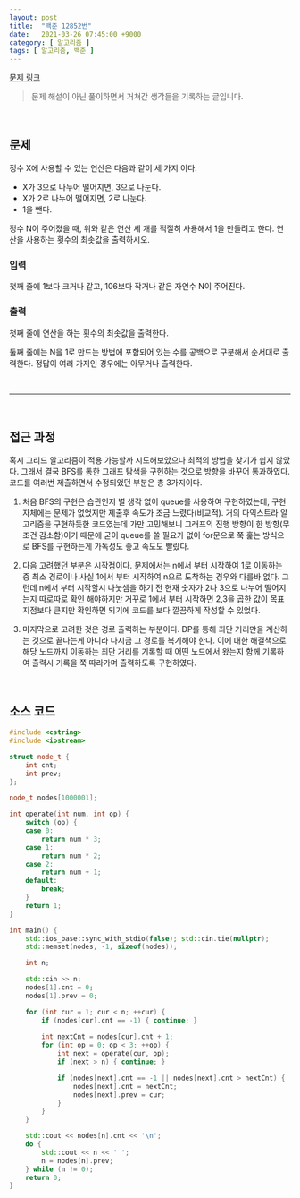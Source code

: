 ```yaml
---
layout: post
title:  "백준 12852번"
date:   2021-03-26 07:45:00 +9000
category: [ 알고리즘 ]
tags: [ 알고리즘, 백준 ]
---
```


[문제 링크](https://www.acmicpc.net/problem/12852)

> 문제 해설이 아닌 풀이하면서 거쳐간 생각들을 기록하는 글입니다.

<br>

## **문제**
정수 X에 사용할 수 있는 연산은 다음과 같이 세 가지 이다.

 + X가 3으로 나누어 떨어지면, 3으로 나눈다.
 + X가 2로 나누어 떨어지면, 2로 나눈다.
 + 1을 뺀다.

정수 N이 주어졌을 때, 위와 같은 연산 세 개를 적절히 사용해서 1을 만들려고 한다. 연산을 사용하는 횟수의 최솟값을 출력하시오.

### **입력**
첫째 줄에 1보다 크거나 같고, 106보다 작거나 같은 자연수 N이 주어진다.

### **출력**
첫째 줄에 연산을 하는 횟수의 최솟값을 출력한다.

둘째 줄에는 N을 1로 만드는 방법에 포함되어 있는 수를 공백으로 구분해서 순서대로 출력한다. 정답이 여러 가지인 경우에는 아무거나 출력한다.

<br>

---

<br>

## **접근 과정**
혹시 그리드 알고리즘이 적용 가능할까 시도해보았으나 최적의 방법을 찾기가 쉽지 않았다. 그래서 결국 BFS를 통한 그래프 탐색을 구현하는 것으로 방향을 바꾸어 통과하였다. 코드를 여러번 제출하면서 수정되었던 부분은 총 3가지이다.

1. 처음 BFS의 구현은 습관인지 별 생각 없이 queue를 사용하여 구현하였는데, 구현 자체에는 문제가 없었지만 제출후 속도가 조금 느렸다(비교적). 거의 다익스트라 알고리즘을 구현하듯한 코드였는데 가만 고민해보니 그래프의 진행 방향이 한 방향(무조건 감소함)이기 때문에 굳이 queue를 쓸 필요가 없이 for문으로 쭉 훑는 방식으로 BFS를 구현하는게 가독성도 좋고 속도도 빨랐다.

2. 다음 고려했던 부분은 시작점이다. 문제에서는 n에서 부터 시작하여 1로 이동하는 중 최소 경로이나 사실 1에서 부터 시작하여 n으로 도착하는 경우와 다를바 없다. 그런데 n에서 부터 시작할시 나눗셈을 하기 전 현재 숫자가 2나 3으로 나누어 떨어지는지 따로따로 확인 해야하지만 거꾸로 1에서 부터 시작하면 2,3을 곱한 값이 목표 지점보다 큰지만 확인하면 되기에 코드를 보다 깔끔하게 작성할 수 있었다.

3. 마지막으로 고려한 것은 경로 출력하는 부분이다. DP를 통해 최단 거리만을 계산하는 것으로 끝나는게 아니라 다시금 그 경로를 복기해야 한다. 이에 대한 해결책으로 해당 노드까지 이동하는 최단 거리를 기록할 때 어떤 노드에서 왔는지 함께 기록하여 출력시 기록을 쭉 따라가며 출력하도록 구현하였다.


<br>

## **소스 코드**

```c++
#include <cstring>
#include <iostream>

struct node_t {
    int cnt;
    int prev;
};

node_t nodes[1000001];

int operate(int num, int op) {
    switch (op) {
    case 0:
        return num * 3;
    case 1:
        return num * 2;
    case 2:
        return num + 1;
    default:
        break;
    }
    return 1;
}

int main() {
    std::ios_base::sync_with_stdio(false); std::cin.tie(nullptr);
    std::memset(nodes, -1, sizeof(nodes));

    int n;

    std::cin >> n;
    nodes[1].cnt = 0;
    nodes[1].prev = 0;

    for (int cur = 1; cur < n; ++cur) {
        if (nodes[cur].cnt == -1) { continue; }
        
        int nextCnt = nodes[cur].cnt + 1;
        for (int op = 0; op < 3; ++op) {
            int next = operate(cur, op);
            if (next > n) { continue; }

            if (nodes[next].cnt == -1 || nodes[next].cnt > nextCnt) {
                nodes[next].cnt = nextCnt;
                nodes[next].prev = cur;
            }
        }
    }

    std::cout << nodes[n].cnt << '\n';
    do {
        std::cout << n << ' ';
        n = nodes[n].prev;
    } while (n != 0);
    return 0;
}
```